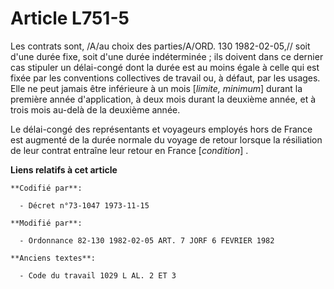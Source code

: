 # Article L751-5

Les contrats sont, /A/au choix des parties/A/ORD. 130 1982-02-05,// soit d'une durée fixe, soit d'une durée indéterminée ;
ils doivent dans ce dernier cas stipuler un délai-congé dont la durée est au moins égale à celle qui est fixée par les
conventions collectives de travail ou, à défaut, par les usages. Elle ne peut jamais être inférieure à un mois [*limite,
minimum*] durant la première année d'application, à deux mois durant la deuxième année, et à trois mois au-delà de la
deuxième année.

Le délai-congé des représentants et voyageurs employés hors de France est augmenté de la durée normale du voyage de retour
lorsque la résiliation de leur contrat entraîne leur retour en France [*condition*] .

**Liens relatifs à cet article**

	**Codifié par**:

	  - Décret n°73-1047 1973-11-15

	**Modifié par**:

	  - Ordonnance 82-130 1982-02-05 ART. 7 JORF 6 FEVRIER 1982

	**Anciens textes**:

	  - Code du travail 1029 L AL. 2 ET 3
